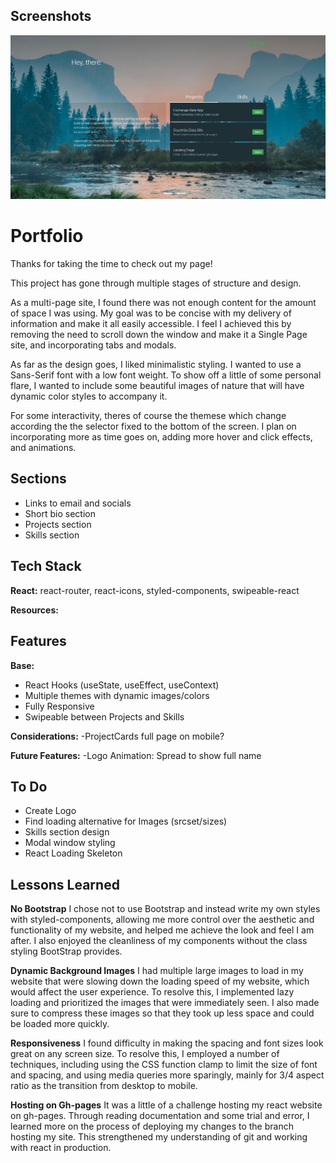 ## Screenshots

![Site Screenshot](https://github.com/da3491/porfolio-site/blob/main/src/assets/images/SitePreview.jpg)

# Portfolio

Thanks for taking the time to check out my page!

This project has gone through multiple stages of structure and design.

As a multi-page site, I found there was not enough content for the amount of space I was using. My goal was to be concise with my delivery of information and make it all easily accessible. I feel I achieved this by removing the need to scroll down the window and make it a Single Page site, and incorporating tabs and modals.

As far as the design goes, I liked minimalistic styling. I wanted to use a Sans-Serif font with a low font weight. To show off a little of some personal flare, I wanted to include some beautiful images of nature that will have dynamic color styles to accompany it.

For some interactivity, theres of course the themese which change according the the selector fixed to the bottom of the screen. I plan on incorporating more as time goes on, adding more hover and click effects, and animations.

## Sections

- Links to email and socials
- Short bio section
- Projects section
- Skills section

## Tech Stack

**React:**
react-router, react-icons, styled-components, swipeable-react

**Resources:**

## Features

**Base:**

- React Hooks (useState, useEffect, useContext)
- Multiple themes with dynamic images/colors
- Fully Responsive
- Swipeable between Projects and Skills

**Considerations:**
-ProjectCards full page on mobile?

**Future Features:**
-Logo Animation: Spread to show full name

## To Do

- Create Logo
- Find loading alternative for Images (srcset/sizes)
- Skills section design
- Modal window styling
- React Loading Skeleton

## Lessons Learned

**No Bootstrap**
I chose not to use Bootstrap and instead write my own styles with styled-components, allowing me more control over the aesthetic and functionality of my website, and helped me achieve the look and feel I am after. I also enjoyed the cleanliness of my components without the class styling BootStrap provides.

**Dynamic Background Images**
I had multiple large images to load in my website that were slowing down the loading speed of my website, which would affect the user experience. To resolve this, I implemented lazy loading and prioritized the images that were immediately seen. I also made sure to compress these images so that they took up less space and could be loaded more quickly.

**Responsiveness**
I found difficulty in making the spacing and font sizes look great on any screen size. To resolve this, I employed a number of techniques, including using the CSS function clamp to limit the size of font and spacing, and using media queries more sparingly, mainly for 3/4 aspect ratio as the transition from desktop to mobile.

**Hosting on Gh-pages**
It was a little of a challenge hosting my react website on gh-pages. Through reading documentation and some trial and error, I learned more on the process of deploying my changes to the branch hosting my site. This strengthened my understanding of git and working with react in production.
